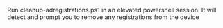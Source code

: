 Run cleanup-adregistrations.ps1 in an elevated powershell session. It will detect and prompt you to remove any registrations from the device
